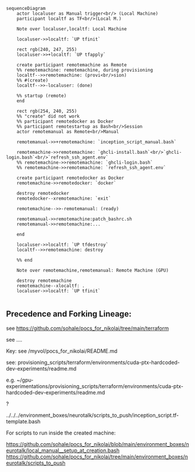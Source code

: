 
```mermaid
sequenceDiagram
    actor localuser as Manual trigger<br/> (Local Machine)
    participant localtf as TF<br/>(Local M.)

    Note over localuser,localtf: Local Machine

    localuser->>localtf: `UP tfinit`

    rect rgb(240, 247, 255)
    localuser->>+localtf: `UP tfapply`

    create participant remotemachine as Remote
    %% remotemachine: remotemachine, during provisioning
    localtf-->>remotemachine: (provi<br/>sion)
    %% #(create)
    localtf-->>-localuser: (done)

    %% startup (remote)
    end

    rect rgb(254, 240, 255)
    %% "create" did not work
    %% participant remotedocker as Docker
    %% participant remotestartup as Bash<br/>Session
    actor remotemanual as Remote<br/>Manual

    remotemanual->>+remotemachine: `inception_script_manual.bash`

    remotemachine->>remotemachine: `ghcli-install.bash`<br/>`ghcli-login.bash`<br/>`refresh_ssh_agent.env`
    %% remotemachine->>remotemachine: `ghcli-login.bash`
    %% remotemachine->>remotemachine: `refresh_ssh_agent.env`

    create participant remotedocker as Docker
    remotemachine->>remotedocker: `docker`

    destroy remotedocker
    remotedocker--xremotemachine: `exit`

    remotemachine-->>-remotemanual: (ready)

    remotemanual->>remotemachine:patch_bashrc.sh
    remotemanual->>remotemachine:...

    end

    localuser->>localtf: `UP tfdestroy`
    localtf-->>remotemachine: destroy

    %% end

    Note over remotemachine,remotemanual: Remote Machine (GPU)

    destroy remotemachine
    remotemachine--xlocaltf: .
    localuser->>localtf: `UP tfinit`


```

## Precedence and Forking Lineage:

see https://github.com/sohale/pocs_for_nikolai/tree/main/terraform




see ....



Key: see
/myvol/pocs_for_nikolai/README.md

see:
provisioning_scripts/terraform/environments/cuda-ptx-hardcoded-dev-experiments/readme.md

e.g.
~/gpu-experimentations/provisioning_scripts/terraform/environments/cuda-ptx-hardcoded-dev-experiments/readme.md

?

../../../environment_boxes/neurotalk/scripts_to_push/inception_script.tf-template.bash

For scripts to run inside the created machine:

https://github.com/sohale/pocs_for_nikolai/blob/main/environment_boxes/neurotalk/local_manual__setup_at_creation.bash
https://github.com/sohale/pocs_for_nikolai/tree/main/environment_boxes/neurotalk/scripts_to_push


